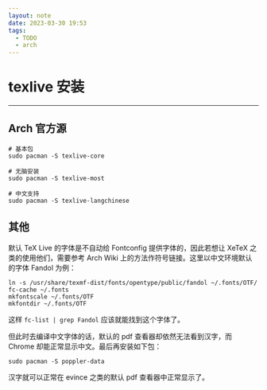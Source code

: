 ```yaml
---
layout: note
date: 2023-03-30 19:53
tags:
  - TODO
  - arch
---
```


# texlive 安装

---

## Arch 官方源

```shell
# 基本包
sudo pacman -S texlive-core

# 无脑安装
sudo pacman -S texlive-most

# 中文支持
sudo pacman -S texlive-langchinese
```

## 其他

默认 TeX Live 的字体是不自动给 Fontconfig 提供字体的，因此若想让 XeTeX 之类的使用他们，需要参考 Arch Wiki 上的方法作符号链接。这里以中文环境默认的字体 Fandol 为例：

```shell
ln -s /usr/share/texmf-dist/fonts/opentype/public/fandol ~/.fonts/OTF/
fc-cache ~/.fonts
mkfontscale ~/.fonts/OTF
mkfontdir ~/.fonts/OTF
```

这样 `fc-list | grep Fandol` 应该就能找到这个字体了。

但此时去编译中文字体的话，默认的 pdf 查看器却依然无法看到汉字，而 Chrome 却能正常显示中文。最后再安装如下包：

```shell
sudo pacman -S poppler-data
```

汉字就可以正常在 evince 之类的默认 pdf 查看器中正常显示了。
